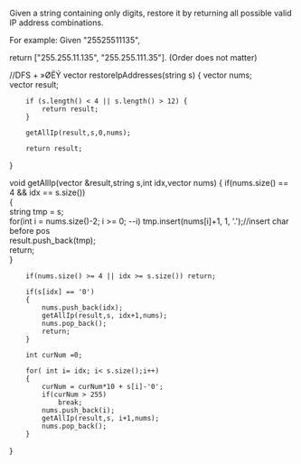 Given a string containing only digits, restore it by returning all possible valid IP address combinations.

For example:
Given "25525511135",

return ["255.255.11.135", "255.255.111.35"]. (Order does not matter)




//DFS + »ØËÝ
vector<string> restoreIpAddresses(string s)
{
        vector<int> nums;  
        vector<string> result;  
        
        if (s.length() < 4 || s.length() > 12) {
            return result;
        }
        
        getAllIp(result,s,0,nums);
        
        return result;
}
    
void getAllIp(vector<string> &result,string s,int idx,vector<int> nums)
{
        if(nums.size() == 4 && idx == s.size())  
        {  
            string tmp = s;  
            for(int i = nums.size()-2; i >= 0; --i) tmp.insert(nums[i]+1, 1, '.');//insert char before pos  
            result.push_back(tmp);  
            return;  
        }
        
        if(nums.size() >= 4 || idx >= s.size()) return;
        
        if(s[idx] == '0')
        {
            nums.push_back(idx);  
            getAllIp(result,s, idx+1,nums);  
            nums.pop_back();
            return;
        }
        
        int curNum =0;
        
        for( int i= idx; i< s.size();i++)
        {
            curNum = curNum*10 + s[i]-'0';
            if(curNum > 255)
                break;
            nums.push_back(i);  
            getAllIp(result,s, i+1,nums);  
            nums.pop_back(); 
        }
}
